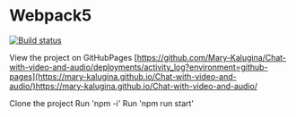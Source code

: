 # Webpack5

[![Build status](https://ci.appveyor.com/api/projects/status/guubbdfn3k3cagq0?svg=true)](https://ci.appveyor.com/project/Mary-Kalugina/chat-with-video-and-audio)

View the project on GitHubPages [https://github.com/Mary-Kalugina/Chat-with-video-and-audio/deployments/activity_log?environment=github-pages](https://mary-kalugina.github.io/Chat-with-video-and-audio/)https://mary-kalugina.github.io/Chat-with-video-and-audio/

Clone the project
Run 'npm -i'
Run 'npm run start'
